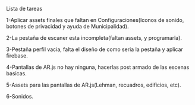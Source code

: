 Lista de tareas

1-Aplicar assets finales que faltan en Configuraciones(Iconos de sonido, botones de privacidad y ayuda de Municipalidad).

2-La pestaña de escaner esta incompleta(faltan assets, y programarla).

3-Pestaña perfil vacia, falta el diseño de como seria la pestaña y aplicar firebase.

4-Pantallas de AR.js no hay ninguna, hacerlas post armado de las escenas basicas.

5-Assets para las pantallas de AR.js(Lehman, recuadros, edificios, etc).

6-Sonidos.


